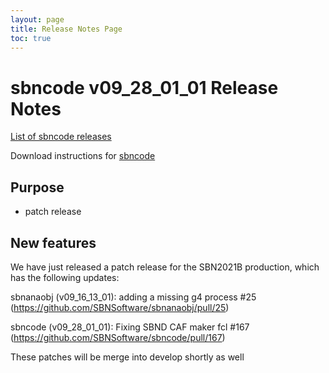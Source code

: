 ```yaml
---
layout: page
title: Release Notes Page
toc: true
---
```


sbncode v09_28_01_01 Release Notes
=======================================================================================

[List of sbncode releases](https://github.com/SBNSoftware/SBNSoftware.github.io/tree/master/AnalysisInfrastructure/Releases)

Download instructions for [sbncode]()

Purpose
---------------------------------------------------

* patch release

New features
---------------------------------------------------
 
We have just released a patch release for the SBN2021B production, which has the following updates:
 
sbnanaobj (v09_16_13_01):
adding a missing g4 process #25 (https://github.com/SBNSoftware/sbnanaobj/pull/25)
 
sbncode (v09_28_01_01):
Fixing SBND CAF maker fcl #167 (https://github.com/SBNSoftware/sbncode/pull/167)
 
 
These patches will be merge into develop shortly as well
